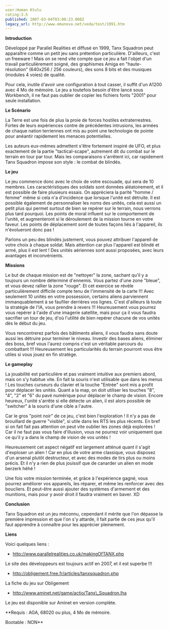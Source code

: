 ```yaml
---
user:Human Ktulu
rating:3.5
published: 2007-03-04T03:00:23.000Z
legacy_url: http://www.emunova.net/veda/test/1991.htm
---
```

**Introduction**  

  

Développé par Parallel Realities et diffusé en 1999, Tanx Squadron peut apparaître comme un petit jeu sans prétention particulière. D'ailleurs, c'est un freeware ! Mais on se rend vite compte que ce jeu a fait l'objet d'un travail particulièrement soigné, des graphismes Amiga en "haute-résolution" (640x256 / 256 couleurs), des sons 8 bits et des musiques (modules 4 voies) de qualité.  

  

Pour cela, inutile d'avoir une configuration à tout casser, il suffit d'un A1200 avec 4 Mo de mémoire. Le jeu a toutefois besoin d'être lancé sous Workbench, il ne faut pas oublier de copier les fichiers fonts "2001" pour seule installation.  

  

  

**Le Scénario**  

  

La Terre est une fois de plus la proie de forces hostiles extraterrestres. Fortes de leurs expériences contre de précédentes intrusions, les armées de chaque nation terriennes ont mis au point une technologie de pointe pour anéantir rapidement les menaces potentielles.  

  

Les auteurs eux-mêmes admettent s'être fortement inspiré de UFO, et plus exactement de la partie "tactical-scape", autrement dit du combat sur le terrain en tour par tour. Mais les comparaisons s'arrêtent ici, car rapidement Tanx Squadron impose son style : le combat de blindés.  

  

  

**Le jeu**  

  

Le jeu commence donc avec le choix de votre escouade, qui sera de 10 membres. Les caractéristiques des soldats sont données aléatoirement, et il est possible de faire plusieurs essais. On appréciera la parité "homme / femme" même si cela n'a d'incidence que lorsque l'unité est détruite. Il est possible également de personnaliser les noms des unités, cela est aussi un petit plus qui permet surtout de bien se repérer sur le terrain, nous verrons plus tard pourquoi. Les points de moral influent sur le comportement de l'unité, et augmenteront si le déroulement de la mission tourne en votre faveur. Les points de déplacement sont de toutes façons liés à l'appareil, ils n'évolueront donc pas !  

  

Parlons un peu des blindés justement, vous pouvez attribuer l'appareil de votre choix à chaque soldat. Mais attention car plus l'appareil est blindé et armé, plus il est lent ! Des unités aériennes sont aussi proposées, avec leurs avantages et inconvénients.  

  

  

**Missions**  

  

Le but de chaque mission est de "nettoyer" la zone, sachant qu'il y a toujours un nombre déterminé d'ennemis. Vous partez d'une zone "bleue", et vous devez rallier la zone "rouge". Et cet exercice se révèle particulièrement difficile compte tenu de l'immensité de la carte !!! Avec seulement 10 unités en votre possession, certains aliens parviennent immanquablement à se faufiler derrières vos lignes. C'est d'ailleurs là toute la stratégie de l'IA, vous prendre à revers !!! Heureusement vous pourrez vous repérer à l'aide d'une imagerie satellite, mais pour ça il vous faudra sacrifier un tour de jeu, d'où l'utilité de bien repérer chacune de vos unités dès le début du jeu.  

  

Vous rencontrerez parfois des bâtiments aliens, il vous faudra sans doute aussi les détruire pour terminer le niveau. Investir des bases aliens, éliminer des boss, bref vous l'aurez compris c'est un véritable parcours du combattant !!! Heureusement les particularités du terrain pourront vous être utiles si vous jouez en fin stratège.  

  

  

**Le gameplay**  

  

La jouabilité est particulière et pas vraiment intuitive aux premiers abord, mais on s'y habitue vite. En fait la souris n'est utilisable que dans les menus ! Les touches curseurs du clavier et la touche "Entrée" sont mis a profit pour déplacer les unités. Quant a la map, on doit utiliser les touches "8", "4", "2" et "6" du pavé numérique pour déplacer le champ de vision. Encore heureux, l'unité s'arrête si elle détecte un alien, il est alors possible de "switcher" à la souris d'une cible a l'autre.  

  

Car le gros "point noir" de ce jeu, c'est bien l'exploration ! Il n'y a pas de brouillard de guerre "visible", si utile dans les RTS les plus récents. En bref si on fait fait pas attention on peut vite oublier les zones déjà explorées ! Car il ne faut pas vous faire d'illusion, vous ne pourrez voir uniquement que ce qu'il y a dans le champ de vision de vos unités !  

  

Heureusement cet aspect négatif est largement atténué quant il s'agit d'exploser un alien ! Car en plus de votre arme classique, vous disposez d'un arsenal plutôt destructeur, et avec des modes de tirs plus ou moins précis. Et il n'y a rien de plus jouissif que de canarder un alien en mode berzerk héhé !  

  

Une fois votre mission terminée, et grâce à l'expérience gagné, vous pourrez améliorer vos appareils, les réparer, et même les renforcer avec des boucliers. Et peut-être aussi ajouter des systèmes d'armement et des munitions, mais pour y avoir droit il faudra vraiment en baver. XD  

  

  

**Conclusion**  

  

Tanx Squadron est un jeu méconnu, cependant il mérite que l'on dépasse la première impression et que l'on s'y attarde, il fait partie de ces jeux qu'il faut apprendre à connaître pour les apprécier pleinement.  

  

  

**Liens**  

  

Voici quelques liens :  

  

+ http://www.parallelrealities.co.uk/makingOfTANX.php  

Le site des développeurs est toujours actif en 2007, et il est superbe !!!  

  

+ http://obligement.free.fr/articles/tanxsquadron.php  

La fiche du jeu sur Obligement  

  

+ http://www.aminet.net/game/actio/Tanx\_Squadron.lha  

Le jeu est disponible sur Aminet en version complète.  

  

  

**Requis : AGA, 68020 ou plus, 4 Mo de mémoire.  

  

Bootable : NON**